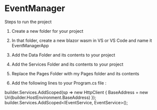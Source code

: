 # EventManager
Steps to run the project

1. Create a new folder for your project

2. In that folder, create a new blazor wasm in VS or VS Code and name it EventManagerApp

3. Add the Data Folder and its contents to your project

4. Add the Services Folder and its contents to your project

5. Replace the Pages Folder with my Pages folder and its contents

6. Add the following lines to your Program.cs file :


builder.Services.AddScoped(sp => new HttpClient { BaseAddress = new Uri(builder.HostEnvironment.BaseAddress) });
builder.Services.AddScoped<IEventService, EventService>();

